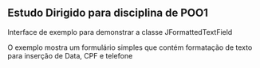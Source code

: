 ## Estudo Dirigido para disciplina de POO1
Interface de exemplo para demonstrar a classe JFormattedTextField

O exemplo mostra um formulário simples que contém formatação de texto para inserção de Data, CPF e telefone